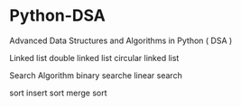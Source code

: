 # Python-DSA
Advanced Data Structures and Algorithms in Python ( DSA )

Linked list 
double linked list 
circular linked list 

Search Algorithm
binary searche
linear search 

sort 
insert sort
merge sort

